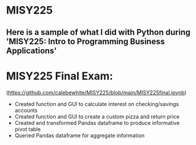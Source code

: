 # MISY225

## Here is a sample of what I did with Python during 'MISY225: Intro to Programming Business Applications'

# MISY225 Final Exam:
(https://github.com/calebewhite/MISY225/blob/main/MISY225final.ipynb)

- Created function and GUI to calculate interest on checking/savings accounts
- Created function and GUI to create a custom pizza and return price
- Created and transformed Pandas dataframe to produce informative pivot table
- Queried Pandas dataframe for aggregate information
